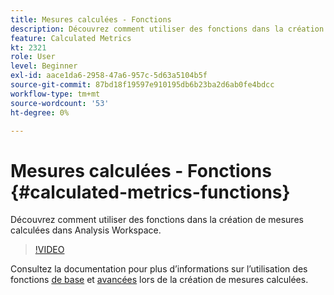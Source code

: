 ```yaml
---
title: Mesures calculées - Fonctions
description: Découvrez comment utiliser des fonctions dans la création de mesures calculées dans Analysis Workspace.
feature: Calculated Metrics
kt: 2321
role: User
level: Beginner
exl-id: aace1da6-2958-47a6-957c-5d63a5104b5f
source-git-commit: 87bd18f19597e910195db6b23ba2d6ab0fe4bdcc
workflow-type: tm+mt
source-wordcount: '53'
ht-degree: 0%

---
```


# Mesures calculées - Fonctions {#calculated-metrics-functions}

Découvrez comment utiliser des fonctions dans la création de mesures calculées dans Analysis Workspace.

>[!VIDEO](https://video.tv.adobe.com/v/25408/?quality=12&learn=on)

Consultez la documentation pour plus d’informations sur l’utilisation des fonctions [de base](https://experienceleague.adobe.com/docs/analytics/components/calculated-metrics/calcmetrics-reference/cm-functions.html) et [avancées](https://experienceleague.adobe.com/docs/analytics/components/calculated-metrics/calcmetrics-reference/cm-adv-functions.html) lors de la création de mesures calculées.

